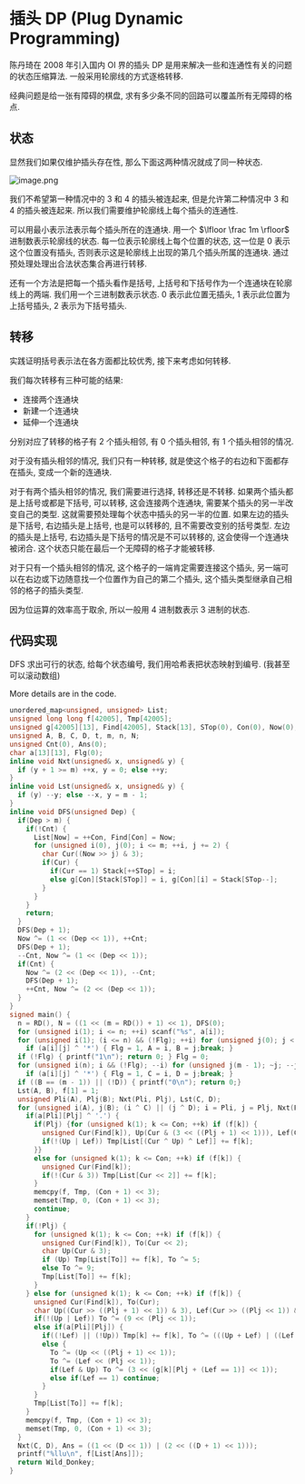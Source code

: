 # 插头 DP (Plug Dynamic Programming)

陈丹琦在 2008 年引入国内 OI 界的插头 DP 是用来解决一些和连通性有关的问题的状态压缩算法. 一般采用轮廓线的方式逐格转移.

经典问题是给一张有障碍的棋盘, 求有多少条不同的回路可以覆盖所有无障碍的格点.

## 状态

显然我们如果仅维护插头存在性, 那么下面这两种情况就成了同一种状态.

![image.png](https://s2.loli.net/2022/03/07/lUq4DQwuPkC8Hsh.png)

我们不希望第一种情况中的 $3$ 和 $4$ 的插头被连起来, 但是允许第二种情况中 $3$ 和 $4$ 的插头被连起来. 所以我们需要维护轮廓线上每个插头的连通性.

可以用最小表示法表示每个插头所在的连通块. 用一个 $\lfloor \frac 1m \rfloor$ 进制数表示轮廓线的状态. 每一位表示轮廓线上每个位置的状态, 这一位是 $0$ 表示这个位置没有插头, 否则表示这是轮廓线上出现的第几个插头所属的连通块. 通过预处理处理出合法状态集合再进行转移.

还有一个方法是把每一个插头看作是括号, 上括号和下括号作为一个连通块在轮廓线上的两端. 我们用一个三进制数表示状态. $0$ 表示此位置无插头, $1$ 表示此位置为上括号插头, $2$ 表示为下括号插头.

## 转移

实践证明括号表示法在各方面都比较优秀, 接下来考虑如何转移.

我们每次转移有三种可能的结果:

- 连接两个连通块
- 新建一个连通块
- 延伸一个连通块

分别对应了转移的格子有 $2$ 个插头相邻, 有 $0$ 个插头相邻, 有 $1$ 个插头相邻的情况. 

对于没有插头相邻的情况, 我们只有一种转移, 就是使这个格子的右边和下面都存在插头, 变成一个新的连通块.

对于有两个插头相邻的情况, 我们需要进行选择, 转移还是不转移. 如果两个插头都是上括号或都是下括号, 可以转移, 这会连接两个连通块, 需要某个插头的另一半改变自己的类型. 这就需要预处理每个状态中插头的另一半的位置. 如果左边的插头是下括号, 右边插头是上括号, 也是可以转移的, 且不需要改变别的括号类型. 左边的插头是上括号, 右边插头是下括号的情况是不可以转移的, 这会使得一个连通块被闭合. 这个状态只能在最后一个无障碍的格子才能被转移.

对于只有一个插头相邻的情况, 这个格子的一端肯定需要连接这个插头, 另一端可以在右边或下边随意找一个位置作为自己的第二个插头, 这个插头类型继承自己相邻的格子的插头类型.

因为位运算的效率高于取余, 所以一般用 $4$ 进制数表示 $3$ 进制的状态.

## 代码实现

DFS 求出可行的状态, 给每个状态编号, 我们用哈希表把状态映射到编号. (我甚至可以滚动数组)

More details are in the code.

```cpp
unordered_map<unsigned, unsigned> List;
unsigned long long f[42005], Tmp[42005];
unsigned g[42005][13], Find[42005], Stack[13], STop(0), Con(0), Now(0);
unsigned A, B, C, D, t, m, n, N;
unsigned Cnt(0), Ans(0);
char a[13][13], Flg(0);
inline void Nxt(unsigned& x, unsigned& y) {
  if (y + 1 >= m) ++x, y = 0; else ++y;
}
inline void Lst(unsigned& x, unsigned& y) {
  if (y) --y; else --x, y = m - 1;
}
inline void DFS(unsigned Dep) {
  if(Dep > m) {
    if(!Cnt) {
      List[Now] = ++Con, Find[Con] = Now;
      for (unsigned i(0), j(0); i <= m; ++i, j += 2) {
        char Cur((Now >> j) & 3);
        if(Cur) {
          if(Cur == 1) Stack[++STop] = i;
          else g[Con][Stack[STop]] = i, g[Con][i] = Stack[STop--];
        }
      }
    }
    return;
  }
  DFS(Dep + 1);
  Now ^= (1 << (Dep << 1)), ++Cnt;
  DFS(Dep + 1);
  --Cnt, Now ^= (1 << (Dep << 1));
  if(Cnt) {
    Now ^= (2 << (Dep << 1)), --Cnt;
    DFS(Dep + 1);
    ++Cnt, Now ^= (2 << (Dep << 1));
  }
}
signed main() {
  n = RD(), N = ((1 << (m = RD()) + 1) << 1), DFS(0);
  for (unsigned i(1); i <= n; ++i) scanf("%s", a[i]);
  for (unsigned i(1); (i <= n) && (!Flg); ++i) for (unsigned j(0); j < m; ++j)
    if (a[i][j] ^ '*') { Flg = 1, A = i, B = j;break; }
  if (!Flg) { printf("1\n"); return 0; } Flg = 0;
  for (unsigned i(n); i && (!Flg); --i) for (unsigned j(m - 1); ~j; --j)
    if (a[i][j] ^ '*') { Flg = 1, C = i, D = j;break; }
  if ((B == (m - 1)) || (!D)) { printf("0\n"); return 0;}
  Lst(A, B), f[1] = 1;
  unsigned Pli(A), Plj(B); Nxt(Pli, Plj), Lst(C, D); 
  for (unsigned i(A), j(B); (i ^ C) || (j ^ D); i = Pli, j = Plj, Nxt(Pli, Plj)) {
    if(a[Pli][Plj] ^ '.') {
      if(Plj) {for (unsigned k(1); k <= Con; ++k) if (f[k]) {
        unsigned Cur(Find[k]), Up(Cur & (3 << ((Plj + 1) << 1))), Lef(Cur & (3 << ((Plj << 1))));
        if(!(Up | Lef)) Tmp[List[(Cur ^ Up) ^ Lef]] += f[k];
      }}
      else for (unsigned k(1); k <= Con; ++k) if (f[k]) {
        unsigned Cur(Find[k]);
        if(!(Cur & 3)) Tmp[List[Cur << 2]] += f[k];
      }
      memcpy(f, Tmp, (Con + 1) << 3);
      memset(Tmp, 0, (Con + 1) << 3);
      continue;
    }
    if(!Plj) {
      for (unsigned k(1); k <= Con; ++k) if (f[k]) {
        unsigned Cur(Find[k]), To(Cur << 2);
        char Up(Cur & 3);
        if (Up) Tmp[List[To]] += f[k], To ^= 5;
        else To ^= 9;
        Tmp[List[To]] += f[k];
      }
    } else for (unsigned k(1); k <= Con; ++k) if (f[k]) {
      unsigned Cur(Find[k]), To(Cur);
      char Up((Cur >> ((Plj + 1) << 1)) & 3), Lef(Cur >> ((Plj << 1)) & 3);
      if(!(Up | Lef)) To ^= (9 << (Plj << 1));
      else if(a[Pli][Plj]) {
        if((!Lef) || (!Up)) Tmp[k] += f[k], To ^= (((Up + Lef) | ((Lef + Up) << 2)) << (Plj << 1));
        else {
          To ^= (Up << ((Plj + 1) << 1));
          To ^= (Lef << (Plj << 1));
          if(Lef & Up) To ^= (3 << (g[k][Plj + (Lef == 1)] << 1));
          else if(Lef == 1) continue;
        }
      }
      Tmp[List[To]] += f[k];
    }
    memcpy(f, Tmp, (Con + 1) << 3);
    memset(Tmp, 0, (Con + 1) << 3);
  }
  Nxt(C, D), Ans = ((1 << (D << 1)) | (2 << ((D + 1) << 1)));
  printf("%llu\n", f[List[Ans]]);
  return Wild_Donkey;
}
```
